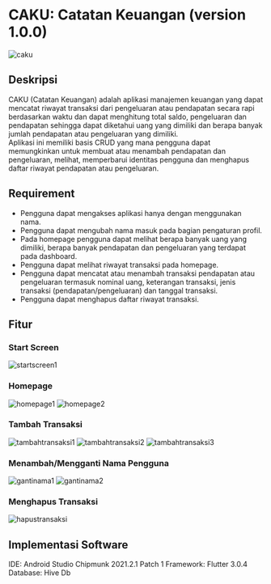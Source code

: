 # CAKU: Catatan Keuangan (version 1.0.0)

![caku](https://user-images.githubusercontent.com/72149133/178093416-3f42e467-2503-42a6-a8b6-dfcf169eecda.png)

## Deskripsi
CAKU (Catatan Keuangan) adalah aplikasi manajemen keuangan yang dapat mencatat riwayat transaksi dari pengeluaran atau pendapatan secara rapi berdasarkan waktu dan dapat menghitung total saldo, pengeluaran dan pendapatan sehingga dapat diketahui uang yang dimiliki dan berapa banyak jumlah pendapatan atau pengeluaran yang dimiliki. <br/>
Aplikasi ini memiliki basis CRUD yang mana pengguna dapat memungkinkan untuk membuat atau menambah pendapatan dan pengeluaran, melihat, memperbarui identitas pengguna dan menghapus daftar riwayat pendapatan atau pengeluaran.

## Requirement
- Pengguna dapat mengakses aplikasi hanya dengan menggunakan nama.
- Pengguna dapat mengubah nama masuk pada bagian pengaturan profil.
- Pada homepage pengguna dapat melihat berapa banyak uang yang dimiliki, berapa banyak pendapatan dan pengeluaran yang terdapat pada dashboard.
- Pengguna dapat melihat riwayat transaksi pada homepage.
- Pengguna dapat mencatat atau menambah transaksi pendapatan atau pengeluaran termasuk nominal uang, keterangan transaksi, jenis transaksi (pendapatan/pengeluaran) dan tanggal transaksi.
- Pengguna dapat menghapus daftar riwayat transaksi.

## Fitur
### Start Screen
![startscreen1](https://user-images.githubusercontent.com/72149133/178093474-7c2c0fc3-3b4f-43f9-bc5b-9467d16ba156.png)
### Homepage
![homepage1](https://user-images.githubusercontent.com/72149133/178093501-d914843e-aa7e-4036-b98a-188d3db67ef5.png)
![homepage2](https://user-images.githubusercontent.com/72149133/178093504-302e218d-3ee6-4005-ac30-ed8f6a730c9b.png)
### Tambah Transaksi
![tambahtransaksi1](https://user-images.githubusercontent.com/72149133/178093484-cd007050-b5cd-4542-a52b-ebf50fe4c44e.png)
![tambahtransaksi2](https://user-images.githubusercontent.com/72149133/178093486-06ad8a31-4165-44e6-8670-58527ddc0c63.png)
![tambahtransaksi3](https://user-images.githubusercontent.com/72149133/178093487-61814a00-19c0-434a-948c-eca87a2b9bc4.png)
### Menambah/Mengganti Nama Pengguna
![gantinama1](https://user-images.githubusercontent.com/72149133/178093495-e9220520-d760-47c9-876a-b6761e08886a.png)
![gantinama2](https://user-images.githubusercontent.com/72149133/178093498-efbfdfdf-42a2-4ccc-8955-f688edea4f5e.png)
### Menghapus Transaksi
![hapustransaksi](https://user-images.githubusercontent.com/72149133/178093499-a2df1725-1ecd-440b-9915-bae3798f3444.png)

## Implementasi Software
IDE: Android Studio Chipmunk 2021.2.1 Patch 1
Framework: Flutter 3.0.4
Database: Hive Db
